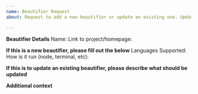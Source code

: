 ```yaml
---
name: Beautifier Request
about: Request to add a new beautifier or update an existing one. Updates include changes to the options, adding additional languages that the beautifier supports, and any updates relevant to support new versions of beautifiers.

---
```


**Beautifier Details**
Name:
Link to project/homepage:

**If this is a new beautifier, please fill out the below**
Languages Supported:
How is it run (node, terminal, etc):

**If this is to update an existing beautifier, please describe what should be updated**

**Additional context**
